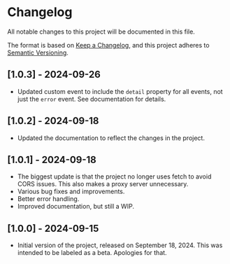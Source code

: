 # Changelog

All notable changes to this project will be documented in this file.

The format is based on [Keep a Changelog](https://keepachangelog.com/en/1.0.0/),
and this project adheres to [Semantic Versioning](https://semver.org/spec/v2.0.0.html).

## [1.0.3] - 2024-09-26
- Updated custom event to include the `detail` property for all events, not just the `error` event. See documentation for details.

## [1.0.2] - 2024-09-18

- Updated the documentation to reflect the changes in the project.

## [1.0.1] - 2024-09-18

- The biggest update is that the project no longer uses fetch to avoid CORS issues. This also makes a proxy server unnecessary.
- Various bug fixes and improvements.
- Better error handling.
- Improved documentation, but still a WIP.

## [1.0.0] - 2024-09-15

- Initial version of the project, released on September 18, 2024. This was intended to be labeled as a beta. Apologies for that.

